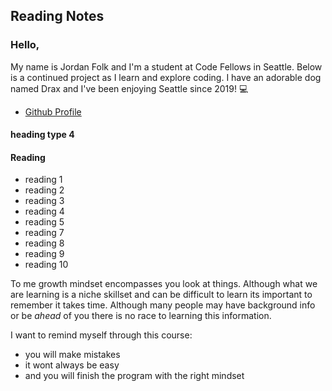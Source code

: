 ## Reading Notes 

### Hello,
My name is Jordan Folk and I'm a student at Code Fellows in Seattle. Below is a continued project as I learn and explore coding. I have an adorable dog named Drax and I've been enjoying Seattle since 2019! 💻 
- [Github Profile](https://github.com/folksmash)

#### heading type 4

#### Reading 
* reading 1
* reading 2
* reading 3
* reading 4
* reading 5
* reading 7
* reading 8
* reading 9
* reading 10

To me growth mindset encompasses you look at things. Although what we are learning is a niche skillset and can be difficult to learn its important to remember it takes time. Although many people may have background info or be *ahead* of you there is no race to learning this information. 

I want to remind myself through this course:
* you will make mistakes
* it wont always be easy
* and you will finish the program with the right mindset











